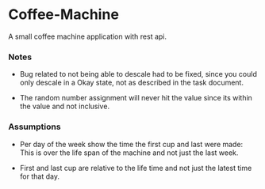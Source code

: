 # Coffee-Machine

A small coffee machine application with rest api.

### Notes

- Bug related to not being able to descale had to be fixed, since you could only descale in a Okay state, not as described in the task document.

- The random number assignment will never hit the value since its within the value and not inclusive.

### Assumptions

- Per day of the week show the time the first cup and last were made: This is over the life span of the machine and not just the last week.

- First and last cup are relative to the life time and not just the latest time for that day.
